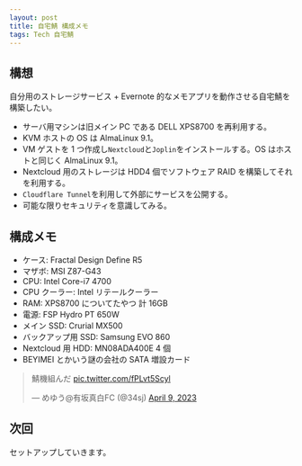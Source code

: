 ```yaml
---
layout: post
title: 自宅鯖 構成メモ
tags: Tech 自宅鯖
---
```


## 構想

自分用のストレージサービス + Evernote 的なメモアプリを動作させる自宅鯖を構築したい。

- サーバ用マシンは旧メイン PC である DELL XPS8700 を再利用する。
- KVM ホストの OS は AlmaLinux 9.1。
- VM ゲストを 1 つ作成し`Nextcloud`と`Joplin`をインストールする。OS はホストと同じく AlmaLinux 9.1。
- Nextcloud 用のストレージは HDD4 個でソフトウェア RAID を構築してそれを利用する。
- `Cloudflare Tunnel`を利用して外部にサービスを公開する。
- 可能な限りセキュリティを意識してみる。

## 構成メモ

- ケース: Fractal Design Define R5
- マザボ: MSI Z87-G43
- CPU: Intel Core-i7 4700
- CPU クーラー: Intel リテールクーラー
- RAM: XPS8700 についてたやつ 計 16GB
- 電源: FSP Hydro PT 650W
- メイン SSD: Crurial MX500
- バックアップ用 SSD: Samsung EVO 860
- Nextcloud 用 HDD: MN08ADA400E 4 個
- BEYIMEI とかいう謎の会社の SATA 増設カード

<blockquote class="twitter-tweet"><p lang="ja" dir="ltr">鯖機組んだ <a href="https://t.co/fPLvt5Scyl">pic.twitter.com/fPLvt5Scyl</a></p>&mdash; めゆう@有坂真白FC (@34sj) <a href="https://twitter.com/34sj/status/1645041166210187264?ref_src=twsrc%5Etfw">April 9, 2023</a></blockquote> <script async src="https://platform.twitter.com/widgets.js" charset="utf-8"></script>

## 次回

セットアップしていきます。
